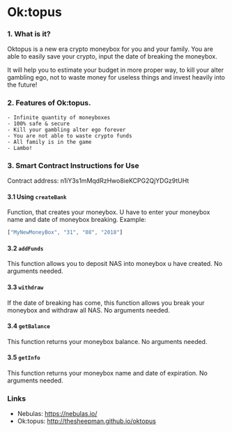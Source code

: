 # Ok:topus

### 1. What is it?

Oktopus is a new era crypto moneybox for you and your family. You are able to easily save your crypto, input the date of breaking the moneybox. 

It will help you to estimate your budget in more proper way, to kill your alter gambling ego, not to waste money for useless things and invest heavily into the future!


### 2. Features of Ok:topus.
```
- Infinite quantity of moneyboxes
- 100% safe & secure
- Kill your gambling alter ego forever
- You are not able to waste crypto funds
- All family is in the game
- Lambo!
```

### 3. Smart Contract Instructions for Use

Contract address: n1iY3s1mMqdRzHwo8ieKCPG2QjYDGz9tUHt

#### 3.1 Using `createBank`

Function, that creates your moneybox. U have to enter your moneybox name and date of moneybox breaking. Example:
```js
["MyNewMoneyBox", "31", "08", "2018"]
```
#### 3.2 `addFunds`
 
This function allows you to deposit NAS into moneybox u have created. No arguments needed.

#### 3.3 `withdraw`
 
If the date of breaking has come, this function allows you break your moneybox and withdraw all NAS. No arguments needed.

#### 3.4 `getBalance`
 
This function returns your moneybox balance. No arguments needed.

#### 3.5 `getInfo`
 
This function returns your moneybox name and date of expiration. No arguments needed.

### Links

- Nebulas: https://nebulas.io/
- Ok:topus: http://thesheepman.github.io/oktopus